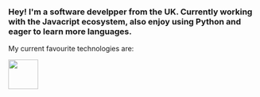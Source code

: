 ### Hey! I'm a software develpper from the UK. Currently working with the Javacript ecosystem, also enjoy using Python and eager to learn more languages.

My current favourite technologies are:

<img src="https://seeklogo.com/images/T/typescript-logo-B29A3F462D-seeklogo.com.png" height="60" width="60" >

<!--
**brandond98/brandond98** is a ✨ _special_ ✨ repository because its `README.md` (this file) appears on your GitHub profile.

Here are some ideas to get you started:

- 🔭 I’m currently working on ...
- 🌱 I’m currently learning ...
- 👯 I’m looking to collaborate on ...
- 🤔 I’m looking for help with ...
- 💬 Ask me about ...
- 📫 How to reach me: ...
- 😄 Pronouns: ...
- ⚡ Fun fact: ...
-->
